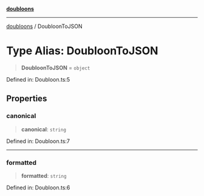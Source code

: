 [**doubloons**](../README.md)

***

[doubloons](../globals.md) / DoubloonToJSON

# Type Alias: DoubloonToJSON

> **DoubloonToJSON** = `object`

Defined in: Doubloon.ts:5

## Properties

### canonical

> **canonical**: `string`

Defined in: Doubloon.ts:7

***

### formatted

> **formatted**: `string`

Defined in: Doubloon.ts:6
